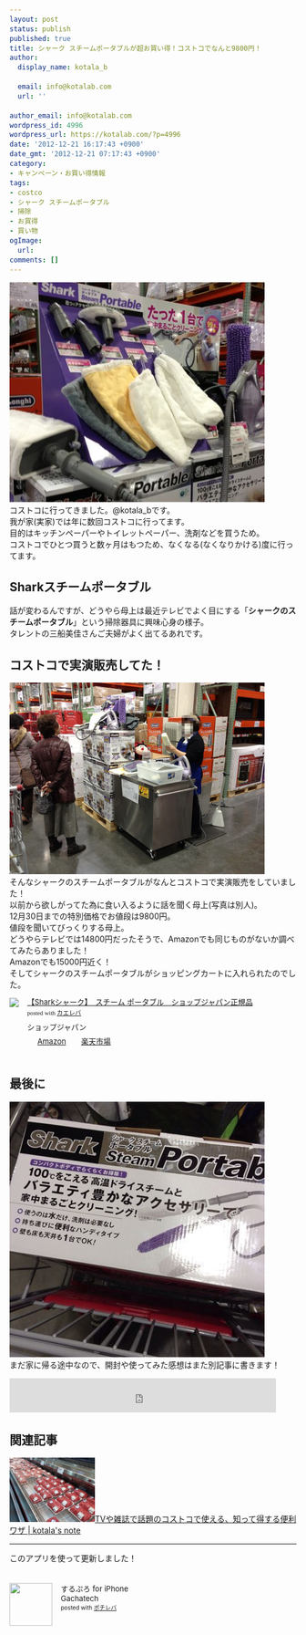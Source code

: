 ```yaml
---
layout: post
status: publish
published: true
title: シャーク スチームポータブルが超お買い得！コストコでなんと9800円！
author:
  display_name: kotala_b

  email: info@kotalab.com
  url: ''

author_email: info@kotalab.com
wordpress_id: 4996
wordpress_url: https://kotalab.com/?p=4996
date: '2012-12-21 16:17:43 +0900'
date_gmt: '2012-12-21 07:17:43 +0900'
category:
- キャンペーン・お買い得情報
tags:
- costco
- シャーク スチームポータブル
- 掃除
- お買得
- 買い物
ogImage:
  url:
comments: []
---
```

<p><img alt="" src="/wp-content/uploads/slooProImg_20121221161734.png" width="448" height="386" /><br />
コストコに行ってきました。@kotala_bです。<br />
我が家(実家)では年に数回コストコに行ってます。<br />
目的はキッチンペーパーやトイレットペーパー、洗剤などを買うため。<br />
コストコでひとつ買うと数ヶ月はもつため、なくなる(なくなりかける)度に行ってます。<br />
</p>
<!--more-->
<h2>Sharkスチームポータブル</h2>
<p>話が変わるんですが、どうやら母上は最近テレビでよく目にする「<strong>シャークのスチームポータブル</strong>」という掃除器具に興味心身の様子。<br />
タレントの三船美佳さんご夫婦がよく出てるあれです。</p>
<h2>コストコで実演販売してた！</h2>
<p><img alt="" src="/wp-content/uploads/slooProImg_20121221161740.jpg" width="448" height="336" /><br />
そんなシャークのスチームポータブルがなんとコストコで実演販売をしていました！<br />
以前から欲しがってた為に食い入るように話を聞く母上(写真は別人)。<br />
12月30日までの特別価格でお値段は9800円。<br />
値段を聞いてびっくりする母上。<br />
どうやらテレビでは14800円だったそうで、Amazonでも同じものがないか調べてみたらありました！<br />
Amazonでも15000円近く！<br />
そしてシャークのスチームポータブルがショッピングカートに入れられたのでした。</p>
<div class="kaerebalink-box" style="text-align:left;padding-bottom:20px;font-size:small;/zoom: 1;overflow: hidden;">
<div class="kaerebalink-image" style="float:left;margin:0 15px 10px 0;"><a href="https://www.amazon.co.jp/exec/obidos/ASIN/B004GGKS3I/same-22/ref=nosim/" rel="nofollow" target="_blank"><img src="https://images-fe.ssl-images-amazon.com/images/I/41wvhemk-uL._SL160_.jpg" style="border: none;" /></a></div>
<div class="kaerebalink-info" style="line-height:120%;/zoom: 1;overflow: hidden;">
<div class="kaerebalink-name" style="margin-bottom:10px;line-height:120%"><a href="https://www.amazon.co.jp/exec/obidos/ASIN/B004GGKS3I/same-22/ref=nosim/" rel="nofollow" target="_blank">【Sharkシャーク】　スチーム ポータブル　ショップジャパン正規品</a>
<div class="kaerebalink-powered-date" style="font-size:8pt;margin-top:5px;font-family:verdana;line-height:120%">posted with <a href="https://kaereba.com" target="_blank">カエレバ</a></div>
</div>
<div class="kaerebalink-detail" style="margin-bottom:5px;"> ショップジャパン</div>
<div class="kaerebalink-link1" style="margin-top:10px;">
<div class="shoplinkamazon" style="display:inline;margin-right:5px;background: url('https://img.yomereba.com/tam_k_01.gif') 0 0 no-repeat;padding: 2px 0 2px 18px;white-space: nowrap;"><a href="https://www.amazon.co.jp/gp/search?keywords=Shark%83V%83%83%81%5B%83N%20%83X%83%60%81%5B%83%80&__mk_ja_JP=%83J%83%5E%83J%83i&tag=same-22" rel="nofollow" target="_blank" title="アマゾン" >Amazon</a></div>
<div class="shoplinkrakuten" style="display:inline;margin-right:5px;background: url('https://img.yomereba.com/tam_k_01.gif') 0 -50px no-repeat;padding: 2px 0 2px 18px;white-space: nowrap;"><a href="https://hb.afl.rakuten.co.jp/hgc/0fac4537.dbf8529f.0fac4538.a4466d9e/?pc=http%3A%2F%2Fsearch.rakuten.co.jp%2Fsearch%2Fmall%2FShark%25E3%2582%25B7%25E3%2583%25A3%25E3%2583%25BC%25E3%2582%25AF%2520%25E3%2582%25B9%25E3%2583%2581%25E3%2583%25BC%25E3%2583%25A0%2F-%2Ff.1-p.1-s.1-sf.0-st.A-v.2%3Fx%3D0%26scid%3Daf_ich_link_urltxt%26m%3Dhttp%3A%2F%2Fm.rakuten.co.jp%2F" rel="nofollow" target="_blank" title="楽天市場" >楽天市場</a></div>
</div>
</div>
<div class="booklink-footer" style="clear: left"></div>
</div>
<h2>最後に</h2>
<p><img alt="" src="/wp-content/uploads/slooProImg_20121221161738.jpg" width="448" height="448" /><br />
まだ家に帰る途中なので、開封や使ってみた感想はまた別記事に書きます！</p>
<p><iframe frameborder="0" allowtransparency="true" height="60" width="468" marginheight="0" scrolling="no" src="http://ad.jp.ap.valuecommerce.com/servlet/htmlbanner?sid=2967684&pid=882372293" marginwidth="0"><script language="javascript" src="http://ad.jp.ap.valuecommerce.com/servlet/jsbanner?sid=2967684&pid=882372293"></script><br />
<noscript><a href="https://ck.jp.ap.valuecommerce.com/servlet/referral?sid=2967684&pid=882372293" target="_blank" ><img src="http://ad.jp.ap.valuecommerce.com/servlet/gifbanner?sid=2967684&pid=882372293" height="60" width="468" border="0"></a></noscript>
<p></iframe></p>
<h2 class="rele">関連記事</h2>
<p><a href="/costco-benriwaza" target="_blank"><img  class="alignleft" src="/wp-content/uploads/costco_130705_07-448x336.jpg" alt="TVや雑誌で話題のコストコで使える、知って得する便利ワザ | kotala's note" width="150" /></a><a href="/costco-benriwaza" target="_blank">TVや雑誌で話題のコストコで使える、知って得する便利ワザ | kotala's note</a><br style="clear:both;" /></p>
<hr>
<p>このアプリを使って更新しました！</p>
<div class="pochireba" style="text-align:left;font-size:small;padding:20px 0;/zoom: 1;overflow: hidden;"><span class="removed_link" title="click.linksynergy.com/fs-bin/click?id=d2yYUp776R4&amp;subid=&amp;offerid=94348.1&amp;type=3&amp;tmpid=3910&amp;RD_PARM1=http%253A%252F%252Fitunes.apple.com%252Fjp%252Fapp%252Fsurupuro-for-iphone%252Fid436676299%253Fmt%253D8%2526uo%253D4"><img src="http://a1.mzstatic.com/us/r1000/065/Purple/v4/4c/c6/a8/4cc6a855-cc5c-34ed-0436-36e219eafb81/mzl.xejvrijs.jpg" width="75" height="75" style="float:left;margin:0 15px 0 0;" class="pochi_img" ></span>
<div class="pochi_info" style="text-align:left;/zoom: 1;overflow: hidden;">
<div class="pochi_name"><span class="removed_link" title="click.linksynergy.com/fs-bin/click?id=d2yYUp776R4&amp;subid=&amp;offerid=94348.1&amp;type=3&amp;tmpid=3910&amp;RD_PARM1=http%253A%252F%252Fitunes.apple.com%252Fjp%252Fapp%252Fsurupuro-for-iphone%252Fid436676299%253Fmt%253D8%2526uo%253D4">するぷろ for iPhone</span></div>
<div class="pochi_seller"><span class="removed_link" title="click.linksynergy.com/fs-bin/click?id=d2yYUp776R4&amp;subid=&amp;offerid=94348.1&amp;type=3&amp;tmpid=3910&amp;RD_PARM1=http%253A%252F%252Fitunes.apple.com%252Fjp%252Fartist%252Fgachatech%252Fid358731102%253Fuo%253D4">Gachatech</span></div>
<div class="pochi_post" style="font-size:x-small;">posted with <a href="https://pochireba.com" target="_blank">ポチレバ</a></div>
</div>
<div class="pochireba-footer" style="clear: left"></div>
</div>
